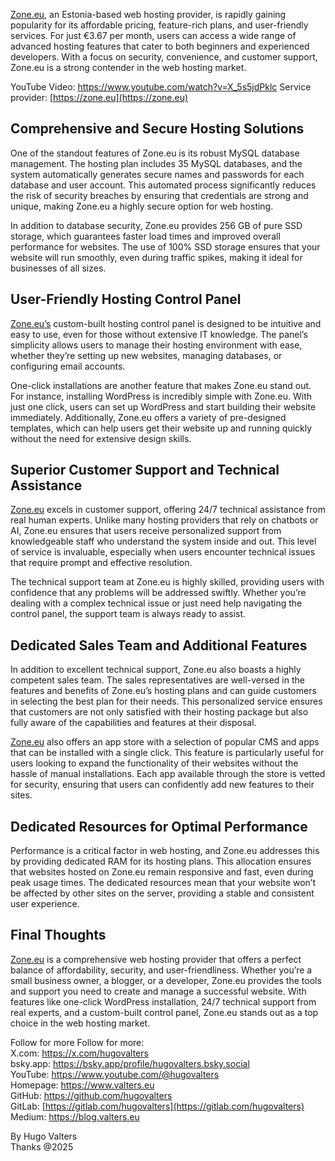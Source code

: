 [Zone.eu](https://zone.eu), an Estonia-based web hosting provider, is rapidly gaining popularity for its affordable pricing, feature-rich plans, and user-friendly services. For just €3.67 per month, users can access a wide range of advanced hosting features that cater to both beginners and experienced developers. With a focus on security, convenience, and customer support, Zone.eu is a strong contender in the web hosting market.

YouTube Video:  https://www.youtube.com/watch?v=X_5s5jdPklc
Service provider: [https://zone.eu](https://zone.eu)

## Comprehensive and Secure Hosting Solutions<br>
One of the standout features of Zone.eu is its robust MySQL database management. The hosting plan includes 35 MySQL databases, and the system automatically generates secure names and passwords for each database and user account. This automated process significantly reduces the risk of security breaches by ensuring that credentials are strong and unique, making Zone.eu a highly secure option for web hosting.

In addition to database security, Zone.eu provides 256 GB of pure SSD storage, which guarantees faster load times and improved overall performance for websites. The use of 100% SSD storage ensures that your website will run smoothly, even during traffic spikes, making it ideal for businesses of all sizes.

## User-Friendly Hosting Control Panel <br>
[Zone.eu’s](https://zone.eu) custom-built hosting control panel is designed to be intuitive and easy to use, even for those without extensive IT knowledge. The panel’s simplicity allows users to manage their hosting environment with ease, whether they’re setting up new websites, managing databases, or configuring email accounts.

One-click installations are another feature that makes Zone.eu stand out. For instance, installing WordPress is incredibly simple with Zone.eu. With just one click, users can set up WordPress and start building their website immediately. Additionally, Zone.eu offers a variety of pre-designed templates, which can help users get their website up and running quickly without the need for extensive design skills.

## Superior Customer Support and Technical Assistance <br>
[Zone.eu](https://zone.eu) excels in customer support, offering 24/7 technical assistance from real human experts. Unlike many hosting providers that rely on chatbots or AI, Zone.eu ensures that users receive personalized support from knowledgeable staff who understand the system inside and out. This level of service is invaluable, especially when users encounter technical issues that require prompt and effective resolution.

The technical support team at Zone.eu is highly skilled, providing users with confidence that any problems will be addressed swiftly. Whether you’re dealing with a complex technical issue or just need help navigating the control panel, the support team is always ready to assist.

## Dedicated Sales Team and Additional Features <br>
In addition to excellent technical support, Zone.eu also boasts a highly competent sales team. The sales representatives are well-versed in the features and benefits of Zone.eu’s hosting plans and can guide customers in selecting the best plan for their needs. This personalized service ensures that customers are not only satisfied with their hosting package but also fully aware of the capabilities and features at their disposal.

[Zone.eu](https://zone.eu) also offers an app store with a selection of popular CMS and apps that can be installed with a single click. This feature is particularly useful for users looking to expand the functionality of their websites without the hassle of manual installations. Each app available through the store is vetted for security, ensuring that users can confidently add new features to their sites.

## Dedicated Resources for Optimal Performance <br>
Performance is a critical factor in web hosting, and Zone.eu addresses this by providing dedicated RAM for its hosting plans. This allocation ensures that websites hosted on Zone.eu remain responsive and fast, even during peak usage times. The dedicated resources mean that your website won’t be affected by other sites on the server, providing a stable and consistent user experience.

## Final Thoughts <br>
[Zone.eu](https://zone.eu) is a comprehensive web hosting provider that offers a perfect balance of affordability, security, and user-friendliness. Whether you’re a small business owner, a blogger, or a developer, Zone.eu provides the tools and support you need to create and manage a successful website. With features like one-click WordPress installation, 24/7 technical support from real experts, and a custom-built control panel, Zone.eu stands out as a top choice in the web hosting market.

Follow for more
Follow for more:<br>
X.com: https://x.com/hugovalters<br>
bsky.app: https://bsky.app/profile/hugovalters.bsky.social<br>
YouTube: https://www.youtube.com/@hugovalters<br>
Homepage: https://www.valters.eu<br>
GitHub: https://github.com/hugovalters<br>
GitLab: [https://gitlab.com/hugovalters](https://gitlab.com/hugovalters)<br>
Medium: https://blog.valters.eu

By Hugo Valters <br>
Thanks @2025
